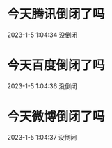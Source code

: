 # 今天腾讯倒闭了吗

2023-1-5 1:04:34 没倒闭

# 今天百度倒闭了吗

2023-1-5 1:04:36 没倒闭

# 今天微博倒闭了吗

2023-1-5 1:04:37 没倒闭

